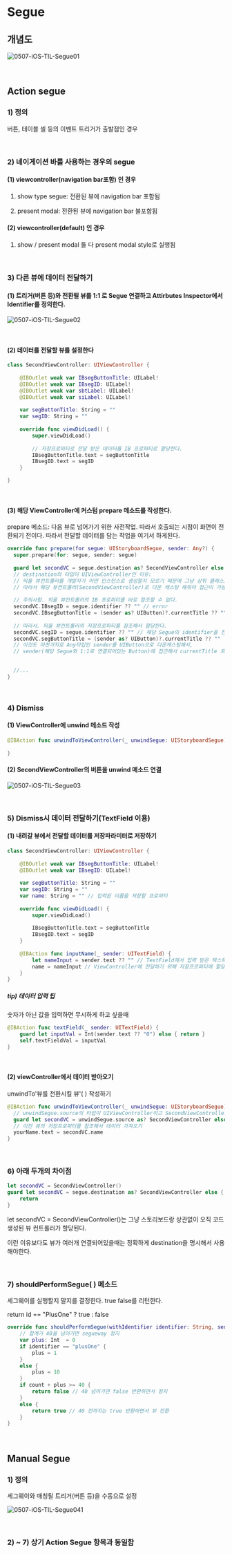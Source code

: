 





# Segue

## 개념도

![0507-iOS-TIL-Segue01](iOS-TIL-Images/0507-iOS-TIL-Segue01.png)

<br>

## Action segue

### 1) 정의

버튼, 테이블 셀 등의 이벤트 트리거가 출발점인 경우

<br>

### 2) 네이게이션 바를 사용하는 경우의 segue

#### (1) viewcontroller(navigation bar포함) 인 경우

1. show type segue: 전환된 뷰에 navigation bar 포함됨

2. present modal: 전환된 뷰에 navigation bar 불포함됨

#### (2) viewcontroller(default) 인 경우

1. show / present modal 둘 다 present modal style로 실행됨

<br>

### 3) 다른 뷰에 데이터 전달하기

#### (1) 트리거(버튼 등)와 전환될 뷰를 1:1 로 Segue 연결하고 Attirbutes Inspector에서 Identifier를 정의한다.

![0507-iOS-TIL-Segue02](iOS-TIL-Images/0507-iOS-TIL-Segue02.png)

<br>

#### (2) 데이터를 전달할 뷰를 설정한다

```swift
class SecondViewController: UIViewController {
    
    @IBOutlet weak var IBsegButtonTitle: UILabel!
    @IBOutlet weak var IBsegID: UILabel!
    @IBOutlet weak var sbtLabel: UILabel!
    @IBOutlet weak var siLabel: UILabel!
    
    var segButtonTitle: String = ""
    var segID: String = ""
    
    override func viewDidLoad() {
        super.viewDidLoad()
        
        // 저장프로퍼티로 전달 받은 데이터를 IB 프로퍼티로 할당한다.
        IBsegButtonTitle.text = segButtonTitle
        IBsegID.text = segID
    }

}
```

<br>

#### (3) 해당 ViewController에 커스텀 prepare 메소드를 작성한다.

prepare 메소드: 다음 뷰로 넘어가기 위한 사전작업. 따라서 호출되는 시점이 화면이 전환되기 전이다. 따라서 전달할 데이터를 담는 작업을 여기서 하게된다.

```swift
override func prepare(for segue: UIStoryboardSegue, sender: Any?) {
  super.prepare(for: segue, sender: segue)
  
  guard let secondVC = segue.destination as? SecondViewController else { return }
  // destination의 타입이 UIViewController인 이유:
  // 띄울 뷰컨트롤러를 개발자가 어떤 인스턴스로 생성할지 모르기 때문에 그냥 상위 클래스로 선언해놓은것이다.
  // 따라서 해당 뷰컨트롤러(SecondViewController)로 다운 캐스팅 해줘야 접근이 가능하다.
  
  // 주의사항. 띄울 뷰컨트롤러의 IB 프로퍼티를 바로 참조할 수 없다.
  secondVC.IBsegID = segue.identifier ?? "" // error
  secondVC.IBsegButtonTitle = (sender as? UIButton)?.currentTitle ?? "" // error
  
  // 따라서. 띄울 뷰컨트롤러의 저장프로퍼티를 참조해서 할당한다.
  secondVC.segID = segue.identifier ?? "" // 해당 Segue의 identifier을 전달한다.
  secondVC.segButtonTitle = (sender as? UIButton)?.currentTitle ?? ""
  // 이것도 마찬가지로 Any타입인 sender를 UIButton으로 다운캐스팅해서,
  // sender(해당 Segue와 1:1로 연결되어있는 Button)에 접근해서 currentTitle 프로퍼티를 참조해서 전달한다.
  

  //...
}
```

<br>

### 4) Dismiss

#### (1) ViewController에 unwind 메소드 작성

```swift
@IBAction func unwindToViewController(_ unwindSegue: UIStoryboardSegue) {
    
}
```

#### (2) SecondViewController의 버튼을 unwind 메소드 연결

![0507-iOS-TIL-Segue03](iOS-TIL-Images/0507-iOS-TIL-Segue03.png)

<br>

### 5) Dismiss시 데이터 전달하기(TextField 이용)

#### (1) 내려갈 뷰에서 전달할 데이터를 저장파라미터로 저장하기

```swift
class SecondViewController: UIViewController {
    
    @IBOutlet weak var IBsegButtonTitle: UILabel!
    @IBOutlet weak var IBsegID: UILabel!
    
    var segButtonTitle: String = ""
    var segID: String = ""
    var name: String = "" // 입력된 이름을 저장할 프로퍼티
    
    override func viewDidLoad() {
        super.viewDidLoad()
        
        IBsegButtonTitle.text = segButtonTitle
        IBsegID.text = segID
    }
    
    @IBAction func inputName(_ sender: UITextField) {
        let nameInput = sender.text ?? "" // TextField에서 입력 받은 텍스트를 옵셔널 해제
        name = nameInput // ViewController에 전달하기 위해 저장프르퍼티에 할당
    }
}
```

##### tip) 데이터 입력 팁

숫자가 아닌 값을 입력하면 무시하게 하고 싶을때

```swift
@IBAction func textField(_ sender: UITextField) {
    guard let inputVal = Int(sender.text ?? "0") else { return }
    self.textFieldVal = inputVal
}
```

<br>

#### (2) viewController에서 데이터 받아오기

unwindTo'뷰를 전환시킬 뷰'( ) 작성하기

```swift
@IBAction func unwindToViewController(_ unwindSegue: UIStoryboardSegue) {
  // unwindSegue.source의 타입이 UIViewController이고 SecondViewController로 다운캐스팅해서 인스턴스 생성
  guard let secondVC = unwindSegue.source as? SecondViewController else { return }
  // 이전 뷰의 저장프로퍼티를 참조해서 데이터 가져오기
  yourName.text = secondVC.name
}
```

<br>

### 6) 아래 두개의 차이점

```swift
let secondVC = SecondViewController()
guard let secondVC = segue.destination as? SecondViewController else {
    return
}
```

let secondVC = SecondViewController()는 그냥 스토리보드랑 상관없이 오직 코드 생성된 뷰 컨트롤러가 할당된다.

이런 이유보다도 뷰가 여러개 연결되어있을때는 정확하게 destination을 명시해서 사용해야한다.

<br>

### 7) shouldPerformSegue( ) 메소드

세그웨이를 실행할지 말지를 결정한다. true false를 리턴한다.

return id == "PlusOne" ? true : false

```swift
override func shouldPerformSegue(withIdentifier identifier: String, sender: Any?) -> Bool {
    // 합계가 40을 넘어가면 segueway 정지
    var plus: Int  = 0
    if identifier == "plusOne" {
        plus = 1
    }
    else {
        plus = 10
    }
    if count + plus >= 40 {
        return false // 40 넘어가면 false 반환하면서 정지
    }
    else {
        return true // 40 전까지는 true 반환하면서 뷰 전환
    }
}
```

<br>

## Manual Segue

### 1) 정의

세그웨이와 매칭될 트리거(버튼 등)을 수동으로 설정

![0507-iOS-TIL-Segue041](iOS-TIL-Images/0507-iOS-TIL-Segue04.png)

<br>

### 2) ~ 7) 상기 Action Segue 항목과 동일함

